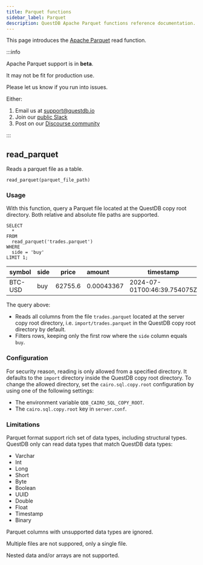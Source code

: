 ```yaml
---
title: Parquet functions
sidebar_label: Parquet
description: QuestDB Apache Parquet functions reference documentation.
---
```


This page introduces the [Apache Parquet](/glossary/apache-parquet/) read function.

:::info

Apache Parquet support is in **beta**.

It may not be fit for production use.

Please let us know if you run into issues.

Either:

1. Email us at [support@questdb.io](mailto:support@questdb.io)
2. Join our [public Slack](https://slack.questdb.io/)
3. Post on our [Discourse community](https://community.questdb.com/)

:::

## read_parquet

Reads a parquet file as a table.

`read_parquet(parquet_file_path)`

### Usage

With this function, query a Parquet file located at the QuestDB copy root directory. Both relative and absolute file
paths are supported.

```questdb-sql title="read_parquet example"
SELECT
  *
FROM
  read_parquet('trades.parquet')
WHERE
  side = 'buy'
LIMIT 1;
```

| symbol  | side | price   | amount     | timestamp                   |
|---------|------|---------|:-----------|-----------------------------|
| BTC-USD | buy  | 62755.6 | 0.00043367 | 2024-07-01T00:46:39.754075Z |

The query above:

- Reads all columns from the file `trades.parquet` located at the server copy root directory, 
  i.e. `import/trades.parquet` in the QuestDB copy root directory by default.
- Filters rows, keeping only the first row where the `side` column equals `buy`.

### Configuration

For security reason, reading is only allowed from a specified directory. It defaults to the `import` directory
inside the QuestDB copy root directory. To change the allowed directory, set the `cairo.sql.copy.root` 
configuration by using one of the following settings:
  - The environment variable `QDB_CAIRO_SQL_COPY_ROOT`.
  - The `cairo.sql.copy.root` key in `server.conf`.

### Limitations

Parquet format support rich set of data types, including structural types. QuestDB only can read data types that match
QuestDB data types:

- Varchar
- Int
- Long
- Short
- Byte
- Boolean
- UUID
- Double
- Float
- Timestamp
- Binary

Parquet columns with unsupported data types are ignored.

Multiple files are not suppored, only a single file.

Nested data and/or arrays are not supported.

